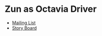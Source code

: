 # Zun as Octavia Driver

* [Mailing List](https://markmail.org/message/7ratj6ga4kynve4v)
* [Story Board](https://storyboard.openstack.org/#!/story/2002117)
